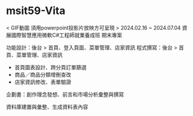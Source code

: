 # msit59-Vita
< GIF動圖 須用powerpoint投影片放映方可呈現 >
2024.02.16 ~ 2024.07.04 資展國際智慧應用微軟C#工程師就業養成班 期末專案

功能設計：後台 > 首頁、登入頁面、菜單管理、店家資訊
程式撰寫：後台 > 首頁、菜單管理、店家資訊
- 首頁圖表設計、跨分頁訂單篩選
- 商品／商品分類增刪查改
- 店家資訊修改、表單驗證

企劃書：創作理念發想、前言和市場分析彙整與撰寫

資料庫建置與彙整、生成資料表內容


